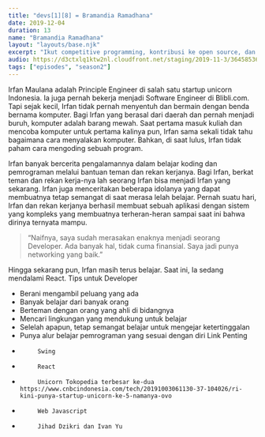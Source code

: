 ```yaml
---
title: "devs[1][8] = Bramandia Ramadhana"
date: 2019-12-04
duration: 13
name: "Bramandia Ramadhana"
layout: "layouts/base.njk"
excerpt: "Ikut competitive programming, kontribusi ke open source, dan buat tutorial artikel. Show people what you've got!"
audio: https://d3ctxlq1ktw2nl.cloudfront.net/staging/2019-11-3/36458536-44100-2-49507e7b048f4.m4a
tags: ["episodes", "season2"]
---
```


Irfan Maulana adalah Principle Engineer di salah satu startup unicorn Indonesia. Ia juga pernah bekerja menjadi Software Engineer di Blibli.com. Tapi sejak kecil, Irfan tidak pernah menyentuh dan bermain dengan benda bernama komputer. Bagi Irfan yang berasal dari daerah dan pernah menjadi buruh, komputer adalah barang mewah. Saat pertama masuk kuliah dan mencoba komputer untuk pertama kalinya pun, Irfan sama sekali tidak tahu bagaimana cara menyalakan komputer. Bahkan, di saat lulus, Irfan tidak paham cara mengoding sebuah program.

Irfan banyak bercerita pengalamannya dalam belajar koding dan pemrograman melalui bantuan teman dan rekan kerjanya. Bagi Irfan, berkat teman dan rekan kerja-nya lah seorang Irfan bisa menjadi Irfan yang sekarang. Irfan juga menceritakan beberapa idolanya yang dapat membuatnya tetap semangat di saat merasa lelah belajar. Pernah suatu hari, Irfan dan rekan kerjanya berhasil membuat sebuah aplikasi dengan sistem yang kompleks yang membuatnya terheran-heran sampai saat ini bahwa dirinya ternyata mampu.

> “Naifnya, saya sudah merasakan enaknya menjadi seorang Developer. Ada banyak hal, tidak cuma finansial. Saya jadi punya networking yang baik.”

Hingga sekarang pun, Irfan masih terus belajar. Saat ini, Ia sedang mendalami React.
Tips untuk Developer
- Berani mengambil peluang yang ada
- Banyak belajar dari banyak orang
- Berteman dengan orang yang ahli di bidangnya
- Mencari lingkungan yang mendukung untuk belajar
- Selelah apapun, tetap semangat belajar untuk mengejar ketertinggalan
- Punya alur belajar pemrograman yang sesuai dengan diri
Link Penting
-          Swing
-          React
-          Unicorn Tokopedia terbesar ke-dua https://www.cnbcindonesia.com/tech/20191003061130-37-104026/ri-kini-punya-startup-unicorn-ke-5-namanya-ovo
-          Web Javascript
-          Jihad Dzikri dan Ivan Yu

